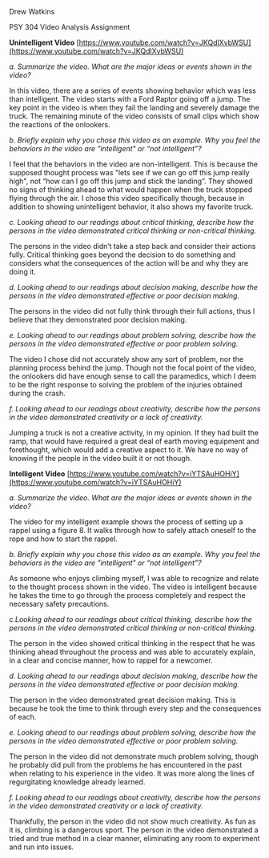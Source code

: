 Drew Watkins

PSY 304 Video Analysis Assignment

**Unintelligent Video** [https://www.youtube.com/watch?v=JKQdlXvbWSU](https://www.youtube.com/watch?v=JKQdlXvbWSU)

*a. Summarize the video. What are the major ideas or events shown in the video?*

In this video, there are a series of events showing behavior which was less than intelligent. The video starts with a Ford Raptor going off a jump. The key point in the video is when they fail the landing and severely damage the truck. The remaining minute of the video consists of small clips which show the reactions of the onlookers.

*b. Briefly explain why you chose this video as an example. Why you feel the behaviors in the video are "intelligent" or “not intelligent”?*

I feel that the behaviors in the video are non-intelligent. This is because the supposed thought process was "lets see if we can go off this jump really high", not “how can I go off this jump and stick the landing”. They showed no signs of thinking ahead to what would happen when the truck stopped flying through the air. I chose this video specifically though, because in addition to showing unintelligent behavior, it also shows my favorite truck.

*c. Looking ahead to our readings about critical thinking, describe how the persons in the video demonstrated critical thinking or non-critical thinking.*

The persons in the video didn’t take a step back and consider their actions fully. Critical thinking goes beyond the decision to do something and considers what the consequences of the action will be and why they are doing it.

*d. Looking ahead to our readings about decision making, describe how the persons in the video demonstrated effective or poor decision making.*

The persons in the video did not fully think through their full actions, thus I believe that they demonstrated poor decision making.

*e. Looking ahead to our readings about problem solving, describe how the persons in the video demonstrated effective or poor problem solving.*

The video I chose did not accurately show any sort of problem, nor the planning process behind the jump. Though not the focal point of the video, the onlookers did have enough sense to call the paramedics, which I deem to be the right response to solving the problem of the injuries obtained during the crash.

*f. Looking ahead to our readings about creativity, describe how the persons in the video demonstrated creativity or a lack of creativity.*

Jumping a truck is not a creative activity, in my opinion. If they had built the ramp, that would have required a great deal of earth moving equipment and forethought, which would add a creative aspect to it. We have no way of knowing if the people in the video built it or not though.

**Intelligent Video** [https://www.youtube.com/watch?v=iYTSAuHOHiY](https://www.youtube.com/watch?v=iYTSAuHOHiY)

*a. Summarize the video. What are the major ideas or events shown in the video?*

The video for my intelligent example shows the process of setting up a rappel using a figure 8. It walks through how to safely attach oneself to the rope and how to start the rappel.

*b. Briefly explain why you chose this video as an example. Why you feel the behaviors in the video are "intelligent" or “not intelligent”?*

As someone who enjoys climbing myself, I was able to recognize and relate to the thought process shown in the video. The video is intelligent because he takes the time to go through the process completely and respect the necessary safety precautions.

*c.Looking ahead to our readings about critical thinking, describe how the persons in the video demonstrated critical thinking or non-critical thinking.*

The person in the video showed critical thinking in the respect that he was thinking ahead throughout the process and was able to accurately explain, in a clear and concise manner, how to rappel for a newcomer.

*d. Looking ahead to our readings about decision making, describe how the persons in the video demonstrated effective or poor decision making.*

The person in the video demonstrated great decision making. This is because he took the time to think through every step and the consequences of each.

*e. Looking ahead to our readings about problem solving, describe how the persons in the video demonstrated effective or poor problem solving.*

The person in the video did not demonstrate much problem solving, though he probably did pull from the problems he has encountered in the past when relating to his experience in the video. It was more along the lines of regurgitating knowledge already learned.

*f. Looking ahead to our readings about creativity, describe how the persons in the video demonstrated creativity or a lack of creativity.*

Thankfully, the person in the video did not show much creativity. As fun as it is, climbing is a dangerous sport. The person in the video demonstrated a tried and true method in a clear manner, eliminating any room to experiment and run into issues.
